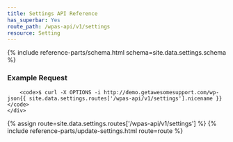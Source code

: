 ```yaml
---
title: Settings API Reference
has_superbar: Yes
route_path: /wpas-api/v1/settings
resource: Setting
---
```


<section class="route">
	<div class="primary">
		{% include reference-parts/schema.html schema=site.data.settings.schema %}
	</div>
	<div class="secondary">
		<h3>Example Request</h3>

		<code>$ curl -X OPTIONS -i http://demo.getawesomesupport.com/wp-json{{ site.data.settings.routes['/wpas-api/v1/settings'].nicename }}</code>
	</div>
</section>

{% assign route=site.data.settings.routes['/wpas-api/v1/settings'] %}
{% include reference-parts/update-settings.html route=route %}

